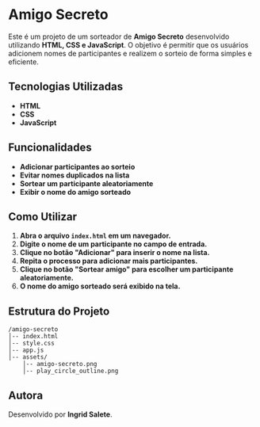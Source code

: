 # **Amigo Secreto**

Este é um projeto de um sorteador de **Amigo Secreto** desenvolvido utilizando **HTML, CSS e JavaScript**. O objetivo é permitir que os usuários adicionem nomes de participantes e realizem o sorteio de forma simples e eficiente.

## **Tecnologias Utilizadas**
- **HTML**
- **CSS**
- **JavaScript**

## **Funcionalidades**
- **Adicionar participantes ao sorteio**
- **Evitar nomes duplicados na lista**
- **Sortear um participante aleatoriamente**
- **Exibir o nome do amigo sorteado**

## **Como Utilizar**
1. **Abra o arquivo `index.html` em um navegador.**
2. **Digite o nome de um participante no campo de entrada.**
3. **Clique no botão "Adicionar" para inserir o nome na lista.**
4. **Repita o processo para adicionar mais participantes.**
5. **Clique no botão "Sortear amigo" para escolher um participante aleatoriamente.**
6. **O nome do amigo sorteado será exibido na tela.**

## **Estrutura do Projeto**
```
/amigo-secreto
│-- index.html
│-- style.css
│-- app.js
│-- assets/
    │-- amigo-secreto.png
    │-- play_circle_outline.png
```

## **Autora**
Desenvolvido por **Ingrid Salete**.

